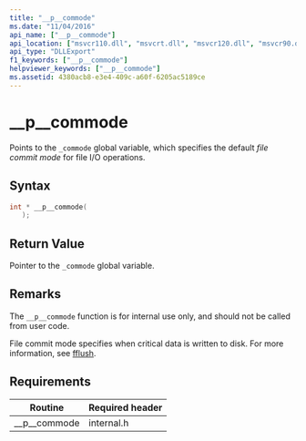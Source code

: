 ```yaml
---
title: "__p__commode"
ms.date: "11/04/2016"
api_name: ["__p__commode"]
api_location: ["msvcr110.dll", "msvcrt.dll", "msvcr120.dll", "msvcr90.dll", "msvcr100.dll", "msvcr80.dll", "msvcr110_clr0400.dll", "api-ms-win-crt-stdio-l1-1-0.dll"]
api_type: "DLLExport"
f1_keywords: ["__p__commode"]
helpviewer_keywords: ["__p__commode"]
ms.assetid: 4380acb8-e3e4-409c-a60f-6205ac5189ce
---
```

# __p__commode

Points to the `_commode` global variable, which specifies the default *file commit mode* for file I/O operations.

## Syntax

```cpp
int * __p__commode(
   );
```

## Return Value

Pointer to the `_commode` global variable.

## Remarks

The `__p__commode` function is for internal use only, and should not be called from user code.

File commit mode specifies when critical data is written to disk. For more information, see [fflush](../c-runtime-library/reference/fflush.md).

## Requirements

|Routine|Required header|
|-------------|---------------------|
|__p\__commode|internal.h|